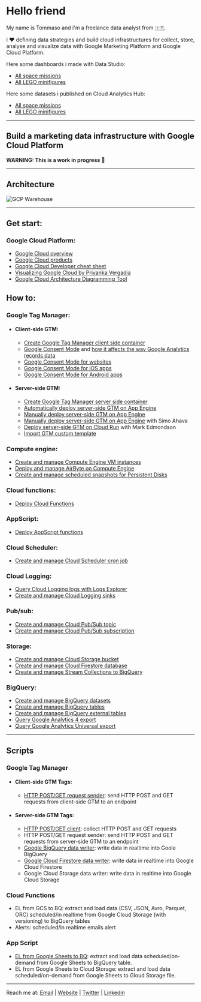 # Hello friend

My name is Tommaso and i'm a freelance data analyst from 🇮🇹.

I ❤️ defining data strategies and build cloud infrastructures for collect, store, analyse and visualize data with Google Marketing Platform and Google Cloud Platform.

Here some dashboards i made with Data Studio:
- [All space missions](https://datastudio.google.com/u/0/reporting/c013eca9-9d6f-4fbe-89cd-2e7357a48724/)
- [All LEGO minifigures]()

Here some datasets i published on Cloud Analytics Hub:
- [All space missions](https://console.cloud.google.com/bigquery(analyticshub:projects/927812107311/locations/eu/dataExchanges/all_space_missions_1801cd49715/listings/all_space_missions_1801cd9607d))
- [All LEGO minifigures]()

---

## Build a marketing data infrastructure with Google Cloud Platform

**WARNING: This is a work in progress** 🚧



---

## Architecture

![GCP Warehouse](https://user-images.githubusercontent.com/29273232/162455675-182f614c-20f1-4388-99d5-26a87f92a7c8.png)

---

## Get start:
### Google Cloud Platform:
  - [Google Cloud overview](https://cloud.google.com/docs/overview)
  - [Google Cloud products](https://cloud.google.com/products)
  - [Google Cloud Developer cheat sheet](https://googlecloudcheatsheet.withgoogle.com/)
  - [Visualizing Google Cloud by Priyanka Vergadia](https://twitter.com/pvergadia/status/1507039794592899078)
  - [Google Cloud Architecture Diagramming Tool](https://googlecloudcheatsheet.withgoogle.com/architecture)

## How to:
### Google Tag Manager:
  - #### Client-side GTM:
    - [Create Google Tag Manager client side container](https://developers.google.com/tag-platform/tag-manager/web) 
    - [Google Consent Mode](https://support.google.com/analytics/answer/9976101) and [how it affects the way Google Analytics records data](https://adswerve.com/blog/how-consent-mode-affects-the-way-google-analytics-records-data/)
    - [Google Consent Mode for websites](https://developers.google.com/tag-platform/devguides/consent#tag-manager)
    - [Google Consent Mode for iOS apps](https://developers.google.com/tag-platform/devguides/app-consent?platform=ios)
    - [Google Consent Mode for Android apps](https://developers.google.com/tag-platform/devguides/app-consent?platform=android)

  - #### Server-side GTM:
    - [Create Google Tag Manager server side container](https://developers.google.com/tag-platform/tag-manager/server-side#create_a_tag_manager_server_container)
    - [Automatically deploy server-side GTM on App Engine](https://developers.google.com/tag-platform/tag-manager/server-side/script-user-guide)
    - [Manually deploy server-side GTM on App Engine](https://developers.google.com/tag-platform/tag-manager/server-side/script-user-guide)
    - [Manually deploy server-side GTM on App Engine](https://www.simoahava.com/analytics/provision-server-side-tagging-application-manually/) with Simo Ahava
    - [Deploy server-side GTM on Cloud Run](https://code.markedmondson.me/gtm-serverside-cloudrun/) with Mark Edmondson
    - [Import GTM custom template](https://developers.google.com/tag-platform/tag-manager/templates#export_and_import)

### Compute engine:
  - [Create and manage Compute Engine VM instances](https://cloud.google.com/compute/docs/instances/create-start-instance)
  - [Deploy and manage AirByte on Compute Engine](https://docs.airbyte.com/deploying-airbyte/on-gcp-compute-engine)
  - [Create and manage scheduled snapshots for Persistent Disks](https://cloud.google.com/compute/docs/disks/scheduled-snapshots)

### Cloud functions:
  - [Deploy Cloud Functions](https://cloud.google.com/functions/docs/deploying)

### AppScript:
  - [Deploy AppScript functions](https://www.benlcollins.com/apps-script/google-apps-script-beginner-guide/)
 
### Cloud Scheduler:
  - [Create and manage Cloud Scheduler cron job](https://cloud.google.com/scheduler/docs/creating)

### Cloud Logging:
  - [Query Cloud Logging logs with Logs Explorer](https://cloud.google.com/logging/docs/view/logs-explorer-interface) 
  - [Create and manage Cloud Logging sinks](https://cloud.google.com/logging/docs/export/configure_export_v2)

### Pub/sub:
  - [Create and manage Cloud Pub/Sub topic](https://cloud.google.com/pubsub/docs/admin)
  - [Create and manage Cloud Pub/Sub subscription](https://cloud.google.com/pubsub/docs/create-subscription)

### Storage:
  - [Create and manage Cloud Storage bucket](https://cloud.google.com/storage/docs/creating-buckets)
  - [Create and manage Cloud Firestore database](https://cloud.google.com/firestore/docs/data-model?hl=it)
  - [Create and manage Stream Collections to BigQuery](https://firebase.google.com/products/extensions/firebase-firestore-bigquery-export)

### BigQuery:
  - [Create and manage BigQuery datasets](https://cloud.google.com/bigquery/docs/datasets)
  - [Create and manage BigQuery tables](https://cloud.google.com/bigquery/docs/tables)
  - [Create and manage BigQuery external tables](https://cloud.google.com/bigquery/external-data-sources)
  - [Query Google Analytics 4 export](https://www.ga4bigquery.com/tag/ga4-dimensions-metrics/)
  - [Query Google Analytics Universal export](https://www.ga4bigquery.com/tag/ua-dimensions-metrics/)

---

## Scripts

### Google Tag Manager

- #### Client-side GTM Tags:
  - [HTTP POST/GET request sender](https://github.com/tommasomoretti/cs-http-tag): send HTTP POST and GET requests from client-side GTM to an endpoint

- #### Server-side GTM Tags:
  -  [HTTP POST/GET client](https://github.com/tommasomoretti/ss-http-client-tag): collect HTTP POST and GET requests
  -  HTTP POST/GET request sender: send HTTP POST and GET requests from server-side GTM to an endpoint
  -  [Google BigQuery data writer](https://github.com/tommasomoretti/ss-bq-tag): write data in realtime into Goole BigQuery
  -  [Google Cloud Firestore data writer](https://github.com/tommasomoretti/ss-fs-tag): write data in realtime into Google Cloud Firestore
  -  Google Cloud Storage data writer: write data in realtime into Google Cloud Storage

### Cloud Functions
  - EL from GCS to BQ: extract and load data (CSV, JSON, Avro, Parquet, ORC) scheduled/in realtime from Google Cloud Storage (with versioning) to BigQuery tables
  - Alerts: scheduled/in realtime emails alert

### App Script
  - [EL from Google Sheets to BQ](https://techandeco.medium.com/apps-script-tutorial-upload-to-a-database-sheets-bigquery-2fee3724f3ca): extract and load data scheduled/on-demand from Google Sheets to BigQuery table.
  - EL from Google Sheets to Cloud Storage: extract and load data scheduled/on-demand from Google Sheets to Gloud Storage file.

---

Reach me at: [Email](mailto:hello@tommasomoretti.com) | [Website](https://tommasomoretti.com/) | [Twitter](https://twitter.com/tommoretti88) | [Linkedin](https://www.linkedin.com/in/tommasomoretti/)
